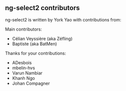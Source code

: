 ## ng-select2 contributors

ng-select2 is written by York Yao with contributions from:

Main contributors:

-   Célian Veyssière (aka Zéfling)
-   Baptiste (aka BatMen)

Thanks for your contributions:

-   ADesbois
-   mbelin-hvs
-   Varun Nambiar
-   Khanh Ngo
-   Johan Compagner

